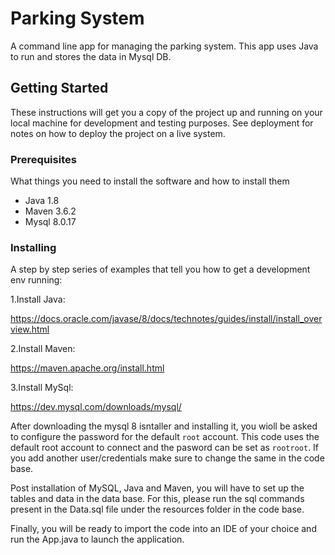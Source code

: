 # Parking System
A command line app for managing the parking system. 
This app uses Java to run and stores the data in Mysql DB.

## Getting Started

These instructions will get you a copy of the project up and running on your local machine for development and testing purposes. See deployment for notes on how to deploy the project on a live system.

### Prerequisites

What things you need to install the software and how to install them

- Java 1.8
- Maven 3.6.2
- Mysql 8.0.17

### Installing

A step by step series of examples that tell you how to get a development env running:

1.Install Java:

https://docs.oracle.com/javase/8/docs/technotes/guides/install/install_overview.html

2.Install Maven:

https://maven.apache.org/install.html

3.Install MySql:

https://dev.mysql.com/downloads/mysql/

After downloading the mysql 8 isntaller and installing it, you wioll be asked to configure the password for the default `root` account.
This code uses the default root account to connect and the pasword can be set as `rootroot`. If you add another user/credentials make sure to change the same in the code base.

Post installation of MySQL, Java and Maven, you will have to set up the tables and data in the data base.
For this, please run the sql commands present in the Data.sql file under the resources folder in the code base.

Finally, you will be ready to import the code into an IDE of your choice and run the App.java to launch the application.
